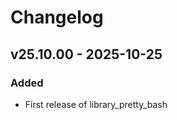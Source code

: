 <!-- [!IMPORTANT] Always keep the latest changes on top of the log file. -->

# Changelog

<!-- Sample template for a new log record.

## VERSION - DATE

### Added

- New Feature: NEW_FEATURE

### Changed

- Updated layout in home

### Fixed

- Fixed: #GITHUB_ISSUE_ID

-->

## v25.10.00 - 2025-10-25

### Added

- First release of library_pretty_bash
